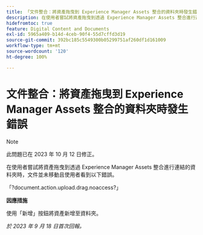 ```yaml
---
title: 「文件整合：將資產拖曳到 Experience Manager Assets 整合的資料夾時發生錯誤」
description: 在使用者嘗試將資產拖曳到透過 Experience Manager Assets 整合進行連結的資料夾時，文件並未移動且使用者看到以下錯誤。
hidefromtoc: true
feature: Digital Content and Documents
exl-id: 5965a409-b14d-4ceb-90f4-55d7cffd3d19
source-git-commit: 392bc185c5549300b05299751af260df1d161009
workflow-type: tm+mt
source-wordcount: '120'
ht-degree: 100%

---
```


# 文件整合：將資產拖曳到 Experience Manager Assets 整合的資料夾時發生錯誤

>[!NOTE]
>
>此問題已在 2023 年 10 月 12 日修正。

在使用者嘗試將資產拖曳到透過 Experience Manager Assets 整合進行連結的資料夾時，文件並未移動且使用者看到以下錯誤。

「?document.action.upload.drag.noaccess?」

**因應措施**

使用「新增」按鈕將資產新增至資料夾。

_於 2023 年 9 月 18 日首次回報。_
